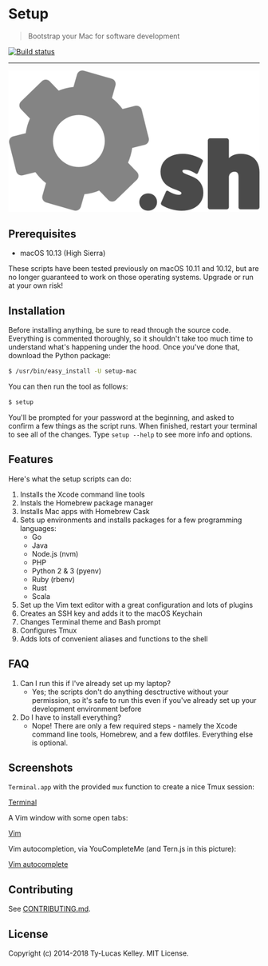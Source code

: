# Setup

> Bootstrap your Mac for software development

[![Build status][1]][2]

---

![Logo](img/logo.png)

## Prerequisites

- macOS 10.13 (High Sierra)

These scripts have been tested previously on macOS 10.11 and 10.12, but are no longer guaranteed to work on those
operating systems. Upgrade or run at your own risk!

## Installation

Before installing anything, be sure to read through the source code. Everything is commented thoroughly,
so it shouldn't take too much time to understand what's happening under the hood. Once you've done that, download
the Python package:

```bash
$ /usr/bin/easy_install -U setup-mac
```

You can then run the tool as follows:

```bash
$ setup
```

You'll be prompted for your password at the beginning, and asked to confirm a few things as the script runs. When
finished, restart your terminal to see all of the changes. Type `setup --help` to see more info and options.

## Features

Here's what the setup scripts can do:

1. Installs the Xcode command line tools
2. Instals the Homebrew package manager
3. Installs Mac apps with Homebrew Cask
4. Sets up environments and installs packages for a few programming languages:
    - Go
    - Java
    - Node.js (nvm)
    - PHP
    - Python 2 & 3 (pyenv)
    - Ruby (rbenv)
    - Rust
    - Scala
5. Set up the Vim text editor with a great configuration and lots of plugins
6. Creates an SSH key and adds it to the macOS Keychain
7. Changes Terminal theme and Bash prompt
8. Configures Tmux
9. Adds lots of convenient aliases and functions to the shell

## FAQ

1. Can I run this if I've already set up my laptop?
    - Yes; the scripts don't do anything desctructive without your permission, so it's safe to run this even if you've
      already set up your development environment before
2. Do I have to install everything?
    - Nope! There are only a few required steps - namely the Xcode command line tools, Homebrew, and a few dotfiles.
      Everything else is optional.

## Screenshots

`Terminal.app` with the provided `mux` function to create a nice Tmux session:

[Terminal](assets/screenshots/terminal.png)

A Vim window with some open tabs:

[Vim](assets/screenshots/vim.png)

Vim autocompletion, via YouCompleteMe (and Tern.js in this picture):

[Vim autocomplete](assets/screenshots/vim-autocomplete.png)

## Contributing

See [CONTRIBUTING.md](.github/CONTRIBUTING.md).

## License

Copyright (c) 2014-2018 Ty-Lucas Kelley. MIT License.

[1]: TBD
[2]: TBD
